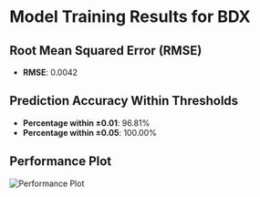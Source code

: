 # Model Training Results for BDX

## Root Mean Squared Error (RMSE)
- **RMSE**: 0.0042

## Prediction Accuracy Within Thresholds
- **Percentage within ±0.01**: 96.81%
- **Percentage within ±0.05**: 100.00%

## Performance Plot
![Performance Plot](../imgs/BDX.png)
